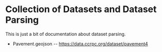 # Collection of Datasets and Dataset Parsing

This is just a bit of documentation about dataset parsing.

* Pavement.geojson -- https://data.ccrpc.org/dataset/pavement4